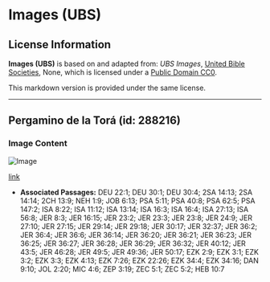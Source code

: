 # Images (UBS)

## License Information

**Images (UBS)** is based on and adapted from: _UBS Images_, [United Bible Societies](https://unitedbiblesocieties.org/), None, which is licensed under a [Public Domain CC0](https://creativecommons.org/public-domain/cc0/).

This markdown version is provided under the same license.



--------------------------------

## Pergamino de la Torá (id: 288216)

### Image Content

![Image](https://cdn.aquifer.bible/aquifer-content/resources/Media/WEB-0877_torah_scroll.jpg)

[link](https://cdn.aquifer.bible/aquifer-content/resources/Media/WEB-0877_torah_scroll.jpg)

* **Associated Passages:** DEU 22:1; DEU 30:1; DEU 30:4; 2SA 14:13; 2SA 14:14; 2CH 13:9; NEH 1:9; JOB 6:13; PSA 5:11; PSA 40:8; PSA 62:5; PSA 147:2; ISA 8:22; ISA 11:12; ISA 13:14; ISA 16:3; ISA 16:4; ISA 27:13; ISA 56:8; JER 8:3; JER 16:15; JER 23:2; JER 23:3; JER 23:8; JER 24:9; JER 27:10; JER 27:15; JER 29:14; JER 29:18; JER 30:17; JER 32:37; JER 36:2; JER 36:4; JER 36:6; JER 36:14; JER 36:20; JER 36:21; JER 36:23; JER 36:25; JER 36:27; JER 36:28; JER 36:29; JER 36:32; JER 40:12; JER 43:5; JER 46:28; JER 49:5; JER 49:36; JER 50:17; EZK 2:9; EZK 3:1; EZK 3:2; EZK 3:3; EZK 4:13; EZK 7:26; EZK 22:26; EZK 34:4; EZK 34:16; DAN 9:10; JOL 2:20; MIC 4:6; ZEP 3:19; ZEC 5:1; ZEC 5:2; HEB 10:7

